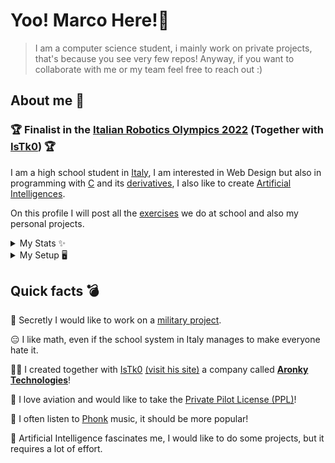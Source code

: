 # Yoo! Marco Here!👋</a>&nbsp;&nbsp;&nbsp;&nbsp;

> I am a computer science student, i mainly work on private projects, that's because you see very few repos!
> Anyway, if you want to collaborate with me or my team feel free to reach out :)

## About me 🧐 

### 🏆 Finalist in the [Italian Robotics Olympics 2022](https://www.olimpiadirobotica.it) (Together with [IsTk0](https://github.com/IsTk0)) 🏆
I am a high school student in [Italy](https://en.wikipedia.org/wiki/Italy), I am interested in Web Design but also in programming with [C](https://en.wikipedia.org/wiki/C_(programming_language)) and its [derivatives](https://en.wikipedia.org/wiki/List_of_C-family_programming_languages), I also like to create [Artificial Intelligences](https://en.wikipedia.org/wiki/Artificial_intelligence).

On this profile I will post all the [exercises](https://github.com/AronkyDev/School) we do at school and also my personal projects.

<details>
<summary> 
My Stats ✨
</summary>
<br>
<a href="http://www.github.com/AronkyDev"><img src="https://github-readme-stats.vercel.app/api?username=AronkyDev&show_icons=true&hide=&count_private=true&title_color=0891b2&text_color=ffffff&icon_color=0891b2&bg_color=1c1917&hide_border=true&show_icons=true" alt="AronkyDev's GitHub stats" /></a>
<a href="http://www.github.com/AronkyDev"><img src="https://github-readme-streak-stats.herokuapp.com/?user=AronkyDev&stroke=ffffff&background=1c1917&ring=0891b2&fire=0891b2&currStreakNum=ffffff&currStreakLabel=0891b2&sideNums=ffffff&sideLabels=ffffff&dates=ffffff&hide_border=true" /></a>
</details>

<details>
<summary> 
My Setup 🖥️
</summary>
<br>

My Laptop: [MSI Notebook GE66](https://www.amazon.com/MSI-GE66-Raider-Gaming-Laptop/dp/B08Z7R21ZN/ref=sr_1_1?crid=1FZO63IIYLLTU&keywords=GE66+raider+2070&qid=1644713906&sprefix=ge66+raider+2070%2Caps%2C155&sr=8-1)

CPU: [Ryzen 7 3800X](https://www.amazon.com/AMD-Ryzen-3800X-16-Thread-Processor/dp/B07SXMZLPJ/ref=sr_1_1?crid=7OW9CNFG1FK&keywords=Ryzen%2B7%2B3800X&qid=1644713648&sprefix=ryzen%2B7%2B3800%2Caps%2C193&sr=8-1&th=1)

MOBO: [Asus TUF X570 Plus](https://www.amazon.com/ASUS-TUF-X570-Plus-Motherboard-Lighting/dp/B07SXF8GY3/ref=sr_1_1?crid=3OUAWV5M1RGPI&keywords=Asus+TUF+X570+Plus&qid=1644713711&sprefix=asus+tuf+x570+plus%2Caps%2C183&sr=8-1)

VGA: ~~RTX 3080~~ (When will I find it?)

RAM: [DDR4 32GB 3600MHz](https://www.amazon.com/Corsair-Vengeance-PC4-28800-Desktop-Memory/dp/B07ZPLM1R1/ref=sr_1_3?crid=B6JR5012P7WY&keywords=DDR4+32GB+3600MHz&qid=1644713741&sprefix=%2Caps%2C159&sr=8-3)

PSU: [ASUS ROG THOR 850 W](https://www.amazon.com/Certified-Fully-Modular-Power-Supply-LiveDash/dp/B07JZLGPCB/ref=sr_1_1?crid=24BZAUVEXMGH9&keywords=asus+rog+thor+850w&qid=1644713769&sprefix=asus+rog+thor+850+w%2Caps%2C174&sr=8-1)

SSD: [M2 1TB](https://www.amazon.com/SAMSUNG-MZ-V8V1T0B-AM-980-SSD/dp/B08V83JZH4/ref=sr_1_3?crid=2LT1Z6ZXYXO2V&keywords=M2%2B1TB&qid=1644713795&sprefix=m2%2B1tb%2Caps%2C168&sr=8-3&th=1)

COOLER: [NZXT KRAKEN X53](https://www.amazon.com/NZXT-Kraken-X53-240mm-RL-KRX53-01/dp/B082DYR131/ref=sr_1_2?crid=VOSDT2Y56F3E&keywords=NZXT+KRAKEN+X53&qid=1644713819&sprefix=nzxt+kraken+x53%2Caps%2C170&sr=8-2)

CASE: [LIAN LI LANCOOL](https://www.amazon.com/Lian-Li-LAN2MRX-LANCOOL-Black/dp/B08CSQPBFJ/ref=sr_1_1?crid=GKRDTCY1PBCM&keywords=LIAN%2BLI%2BLANCOOL&qid=1644713868&sprefix=%2Caps%2C160&sr=8-1&th=1)
 
</details>

## Quick facts 💣

🔫 Secretly I would like to work on a [military project](https://it.wikipedia.org/wiki/AgustaWestland_AW129).

😑 I like math, even if the school system in Italy manages to make everyone hate it.

👯‍♂️ I created together with [IsTk0](https://github.com/istk0) [(visit his site)](https://istk0.github.io/) a company called **[Aronky Technologies](https://github.com/AronkyTechnologies)**!

🛫 I love aviation and would like to take the [Private Pilot License (PPL)](https://atpflightschool.com/become-a-pilot/flight-training/private-pilot-license.html)!

🚗 I often listen to [Phonk](https://open.spotify.com/playlist/37i9dQZF1DWWY64wDtewQt) music, it should be more popular!

🤖 Artificial Intelligence fascinates me, I would like to do some projects, but it requires a lot of effort.
